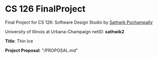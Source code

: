 # CS 126 FinalProject
Final Project for CS 126: Software Design Studio by [Sathwik Pochampally](http://www.sathwikp.com)

University of Illinois at Urbana-Champaign netID: **sathwik2**

**Title**: Thin Ice

**Project Proposal**: "/PROPOSAL.md"
